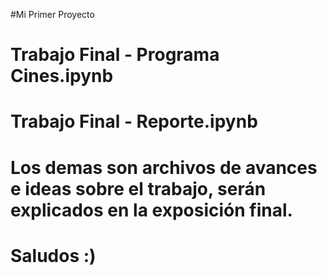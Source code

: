 #Mi Primer Proyecto
# Trabajo Final - Programa Cines.ipynb
# Trabajo Final - Reporte.ipynb

# Los demas son archivos de avances e ideas sobre el trabajo, serán explicados en la exposición final.
# Saludos :)
